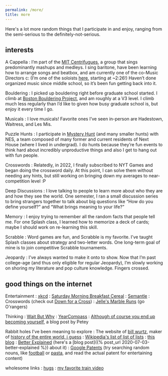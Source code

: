 ```yaml
---
permalink: /more/
title: more
---
```


Here's a lot more random things that I participate in and enjoy, ranging from the semi-serious to the definitely-not-serious.

interests
---------

A Cappella
: I’m part of the [MIT Centrifugues](centrifugues.mit.edu), a group that sings predominantly mashups and medleys. I sing baritone, have been learning how to arrange songs and beatbox, and am currently one of the co-Music Directors c: (I’m one of the soloists [here](https://www.youtube.com/watch?v=8WHWGPwsWaU), starting at ~2:26!) Haven’t done organized music since middle school, so it’s been fun getting back into it.

Bouldering
: I picked up bouldering right before graduate school started. I climb at [Boston Bouldering Project](https://www.bostonboulderingproject.com/), and am roughly at a V3 level. I climb much less regularly than I’d like to given how busy graduate school is, but enjoy it every time I go.

Musicals
: I love musicals! Favorite ones I’ve seen in-person are Hadestown, Waitress, and Les Mis.

Puzzle Hunts
: I participate in [Mystery Hunt](https://www.wikiwand.com/en/MIT_Mystery_Hunt) (and many smaller hunts) with NES, a team composed of many former and current residents of Next House (where I lived in undergrad). I do hunts because they’re fun events to think hard about incredibly unproductive things and also I get to hang out with fun people.

Crosswords
: Relatedly, in 2022, I finally subscribed to NYT Games and began doing the crossword daily. At this point, I can solve them without needing any hints, but still working on bringing down my averages to near-competition level :P

Deep Discussions
: I love talking to people to learn more about who they are and how they see the world. One semester, I ran a small discussion series to bring strangers together to talk about big questions like “How do you define yourself?” and “What brings meaning to your life?”

Memory
: I enjoy trying to remember all the random facts that people tell me. For one Splash class, I learned how to memorize a deck of cards; maybe I should work on re-learning this skill.

Scrabble
: Word games are fun, and Scrabble is my favorite. I’ve taught Splash classes about strategy and two-letter words. One long-term goal of mine is to join competitive Scrabble tournaments.

Jeopardy
: I’ve always wanted to make it onto to show. Now that I’m past college-age (and thus only eligible for regular Jeopardy), I’m slowly working on shoring my literature and pop culture knowledge. Fingers crossed.

good things on the internet
---------------------------

Entertainment
: [xkcd](https://xkcd.com/)
: [Saturday Morning Breakfast Cereal](https://www.smbc-comics.com/) 
: [Semantle](https://semantle.novalis.org/)
: Crosswords (check out [Down for a Cross](https://downforacross.com/))
: [Jelle's Marble Runs](https://www.youtube.com/channel/UCYJdpnjuSWVOLgGT9fIzL0g) (go O'rangers)

Thinking
: [Wait But Why](https://waitbutwhy.com/)
: [YearCompass](https://www.yearcompass.com)
: [Although of course you end up becoming yourself](https://mitadmissions.org/blogs/entry/choosing-to-become-yourself/), a blog post by Petey

Rabbit holes I've been meaning to explore
: The website of [bill wurtz](https://billwurtz.com/), maker of [history of the entire world, i guess](https://www.youtube.com/watch?v=xuCn8ux2gbs)
: [Wikipedia's list of list of lists](https://en.wikipedia.org/wiki/List_of_lists_of_lists)
: [this blog](https://zyxyvy.wordpress.com/)
: [Better Explained](https://betterexplained.com/) (here's a [blog post]({% post_url 2020-07-03-better-explained %}) about it)
: [Google Patents](https://patents.google.com/) (try searching random nouns, like [football](https://patents.google.com/patent/US7156762B1/en?q=football&oq=football+) or [pasta](https://patents.google.com/patent/US5030462A/en?q=pasta&oq=pasta), and read the actual patent for entertaining content)

wholesome links
: [hugs](http://web.mit.edu/cor/www/hugs/)
: [my favorite train video](https://www.youtube.com/watch?v=cD3QlR98--A)
